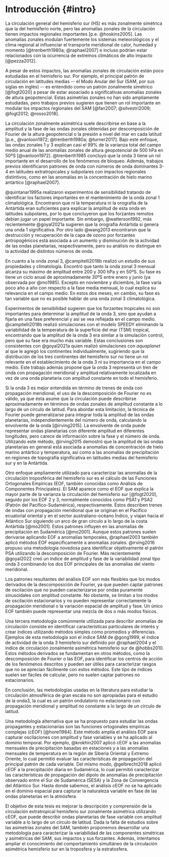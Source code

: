 # Introducción {#intro}

La circulación general del hemisferio sur (HS) es más zonalmente simétrica que la del hemisferio norte, pero las anomalías zonales de la circulación tienen impactos regionales importantes [p.e. @hoskins2005].
Las anomalías zonales modulan fuertemente los sistemas meteorológicos y el clima regional al influenciar el transporte meridional de calor, humedad y momento [@trenberth1980a; @raphael2007] e incluso podrían estar relacionados con la ocurrencia de extremos climáticos de alto impacto [@pezza2012].

A pesar de estos impactos, las anomalías zonales de circulación están poco estudiadas en el hemisferio sur.
Por ejemplo, el principal patrón de circulación en latitudes medias -- el Modo Anular del Sur (SAM, por sus siglas en inglés) -- es entendido como un patrón zonalmente simétrico [@fogt2020] a pesar de estar asoaciado a significativas anomalías zonales de altura geopotencial.
Estas asimetrías zonales no han sido ampliamente estudiadas, pero trabajos previos sugieren que tienen un rol importante en modular los impactos regionales del SAM [@fan2007; @silvestri2009; @fogt2012; @rosso2018].

La circulación zonalmente asimétrica suele describirse en base a la amplitud y la fase de las ondas zonales obtenidas por descomposición de Fourier de la altura geopotencial o la presión a nivel del mar en cada latitud [p.e., @vanloon1972; @trenberth1980a; @turner2017].
Bajo este enfoque, las ondas zonales 1 y 3 explican casi el 99% de la varianza total del campo medio anual de las anomalías zonales de altura geopotencial de 500 hPa en 50ºS [@vanloon1972].
@trenberth1985 concluyó que la onda 3 tiene un rol importante en el desarrollo de los fenómenos de bloqueo.
Además, trabajos previos identificaron patrones de onda con números de onda dominantes 3-4 en latitudes extratropicales y subpolares con impactos regionales distintivos, como en las anomalías en la concentración de hielo marino antártico [@raphael2007].

@quintanar1995a realizaron experimentos de sensibilidad tratando de identificar los factores importantes en el mantenimiento de la onda zonal 1 climatológica.
Encontraron que ni la temperatura ni la orografía de la Antártida eran suficientes para explicar la amplitud de esta onda en latitudes subpolares, por lo que concluyeron que los forzantes remotos debían jugar un papel importante.
Sin embargo, @watterson1992, más recientemente @goyal2021a sugieren que la orografía Antártida sí genera una onda 1 significativa. 
Por otro lado @wang2013 encontraron que la destrucción y recuperación de la capa de ozono por forzantes antropogénicos está asociada a un aumento y disminución de la actividad de las ondas planetarias, respectivamente, pero su análisis no distingue en la actividad de distintos números de onda.

En cuanto a la onda zonal 3, @campitelli2018b realizó un estudio de sus propiedades y climatología.
Encontró que tanto la onda zonal 3 mensual alcanza su máximo de amplitud entre 200 y 300 hPa y en 50ºS. 
Su fase es tiene un ciclo anual de aproximadamente 30ºS entre enero y junio (ya observada por @mo1985). 
Excepto en noviembre y diciembre, la fase varía poco año a año con respecto a la fase media mensual, lo cual explica su relevancia en el campo medio. 
En estos dos meses, en cambio, su fase es tan variable que no es posible hablar de una onda zonal 3 climatológica. 

Experimentos de sensibilidad sugieren que los forzantes tropicales no son importantes para determinar la amplitud de la onda 3, sino que ayudan a fijarla en una fase preferencial y así se vea reflejada en el campo medio.
@campitelli2018b realizó simulaciones con el modelo SPEEDY eliminando la variabilidad de la temperatura de la superficie del mar (TSM) tropical, encontrando que la amplitud de la onda 3 era similar a la simulación control, pero que su fase era mucho más variable.
Estas conclusiones son consistentes con @goyal2021a quien realizó simulaciones con *aquaplanet* al que le agregó los continentes individualmente, sugiriendo que la distribución de los tres continentes del hemisferio sur no tiene un rol relevante en el establecimiento de la onda 3 ni su importancia en el campo medio.
Este trabajo además propone que la onda 3 representa un tren de onda con propagación meridional y amplitud relativamente localizada en vez de una onda planetaria con amplitud constante en todo el hemisferio.

Si la onda 3 es mejor entendida en término de trenes de onda con propagación meridional, el uso de la descomposición de Fourier no es válido, ya que ésta asume que la circulación puede describirse aproximadamente en términos de ondas zonales de amplitud constante a lo largo de un círculo de latitud.
Para abordar esta limitación, la técnica de Fourier puede generalizarse para integrar toda la amplitud de las ondas planetarias, independientemente del número de onda, calculando la envolvente de la onda [@irving2015].
La envolvente de onda puede representar ondas planetarias con diferente amplitud en diferentes longitudes, pero carece de información sobre la fase y el número de onda.
Utilizando este método, @irving2015 demostró que la amplitud de las ondas planetarias en general está asociada a anomalías de concentración de hielo marino antártico y temperatura, así como a las anomalías de precipitación en regiones de topografía significativa en latitudes medias del hemisferio sur y en la Antártida.

Otro enfoque ampliamente utilizado para caracterizar las anomalías de la circulación troposférica del hemisferio sur es el cálculo de las Funciones Ortogonales Empíricas (EOF, también conocidas como Análisis de Componentes Principales).
El SAM aparece como el EOF que explica la mayor parte de la varianza la circulación del hemisferio sur [@fogt2020], seguido por los EOF 2 y 3, normalmente conocidos como PSA1 y PSA2 (Patrón del Pacífico-Sudamérica), respectivamente.
Éstos describen trenes de ondas con propagación meridional que se originan en el Pacífico ecuatorial oriental y en el sector australiano-océano Índico, y viajan hacia el Atlántico Sur siguiendo un arco de gran círculo a lo largo de la costa Antártida [@mo2001].
Estos patrones influyen en las anomalías de precipitación en Sudamérica [@mo2001].
Aunque estos patrones suelen derivarse aplicando EOF a anomalías temporales, @raphael2003 también aplicó métodos EOF específicamente a anomalías zonales.
@irving2016 propuso una metodología novedosa para identificar objetivamente el patrón PSA utilizando la descomposición de Fourier.
Más recientemente @goyal2022 creó un índice de amplitud y fase de la variabilidad zonal tipo onda 3 combinando los dos EOF principales de las anomalías del viento meridional.

Los patrones resultantes del análisis EOF son más flexibles que los modos derivados de la descomposición de Fourier, ya que pueden captar patrones de oscilación que no pueden caracterizarse por ondas puramente sinusoidales con amplitud constante.
No obstante, se limitan a los modos de oscilación estacionarios y no pueden representar correctamente la propagación meridional o la variación espacial de amplitud y fase.
Un único EOF también puede representar una mezcla de dos o más modos físicos.

Una tercera metodología comúnmente utilizada para describir anomalías de circulación consiste en identificar características particulares de interés y crear índices utilizando métodos simples como promedios y diferencias.
Ejemplos de esta metodología son el índice SAM de @gong1999, el índice de actividad de la onda 3 hemisferio sur definido por @raphael2004 y el índice de circulación zonalmente asimétrica hemisferio sur de @hobbs2010.
Estos métodos derivados se fundamentan en otros métodos, como la descomposición de Fourier o las EOF, para identificar los centros de acción de los fenómenos descritos y pueden ser útiles para caracterizar rasgos que no se aprecian fácilmente con estos métodos.
Este tipo de índices suelen ser fáciles de calcular, pero no suelen captar patrones no estacionarios.

En conclusión, las metodologías usadas en la literatura para estudiar la circulación atmosférica de gran escala no son apropiadas para el estudio de la onda3, la cual es un patrón ondulatorio no estacionario con propagación meridional y amplitud no constante a lo largo de un círculo de latitud.

Una metodología alternativa que se ha propuesto para estudiar las ondas propagantes y estacionarias son las funciones ortogonales empíricas complejas (cEOF) [@horel1984].
Este método amplía el análisis EOF para capturar oscilaciones con amplitud y fase variables y se ha aplicado al dominio temporal.
Por ejemplo, @krokhin2007 aplicó cEOF a las anomalías mensuales de precipitación basadas en estaciones y a las anomalías mensuales de temperatura en la región de Siberia Oriental y Extremo Oriente, lo cual permitió evaluar las características de propagación del principal patrón de cada variable. 
Del mismo modo, @gelbrecht2018 aplicó cEOF a la precipitación diaria en Sudamérica, lo cual permitió caracterizar las características de propagación del dipolo de anomalías de precipitación observado entre el Sur de Sudamérica (SESA) y la Zona de Convergencia del Atlántico Sur. 
Hasta donde sabemos, el análisis cEOF no se ha aplicado en el dominio espacial para capturar la naturaleza variable en fase de las ondas planetarias en la atmósfera.

El objetivo de esta tesis es mejorar la descripción y comprensión de la circulación extratropical hemisferio sur zonalmente asimétrica utilizando cEOF, que puede describir ondas planetarias de fase variable con amplitud variable a lo largo de un círculo de latitud.
Dada la falta de estudios sobre las asimetrías zonales del SAM, también proponemos desarrollar una metodología para caracterizar la variabilidad de las componentes simétricas y asimétricas del SAM, sus impactos y sus forzantes. 
Además, intentamos ampliar el conocimiento del comportamiento simultáneo de la circulación asimétrica hemisferio sur en la troposfera y la estratosfera.


